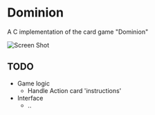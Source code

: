 # Dominion
A C implementation of the card game "Dominion"

![Screen Shot](https://raw.githubusercontent.com/adamkgray/Dominion/blob/master/screen_shot.png)

## TODO
* Game logic
    * Handle Action card 'instructions'
* Interface
    * ..
